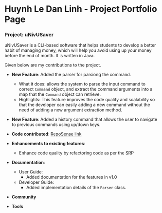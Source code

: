 # Huynh Le Dan Linh - Project Portfolio Page

### Project: uNivUSaver

uNivUSaver is a CLI-based software that helps students to develop a better habit of managing money, which will help you avoid using up your money before the end of month. It is written in Java.

Given below are my contributions to the project.

* **New Feature**: Added the parser for parsiong the command.
  * What it does: allows the system to parse the input command to correct `Command` object, and extract the command arguments into a map that the `Command` object can retrieve.
  * Highlights: This feature improves the code quality and scalability so that the developer can easily adding a new command without the need of adding a new argument extraction method.
 
* **New Feature**: Added a history command that allows the user to navigate to previous commands using up/down keys.

* **Code contributed**: [RepoSense link](https://nus-cs2113-ay2425s1.github.io/tp-dashboard/?search=DanLinhHuynh&sort=groupTitle&sortWithin=title&timeframe=commit&mergegroup=&groupSelect=groupByRepos&breakdown=true&checkedFileTypes=docs~functional-code~test-code~other&since=2024-09-20)

* **Enhancements to existing features**:
  * Enhance code quality by refactoring code as per the SRP
    
* **Documentation**:
  * User Guide:
    * Added documentation for the features in v1.0
  * Developer Guide:
    * Added implementation details of the `Parser` class.

* **Community**

* **Tools**
